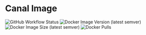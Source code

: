 # Canal Image

![GitHub Workflow Status](https://img.shields.io/github/workflow/status/chinayin/docker-canal/Docker%20Image%20CI)
![Docker Image Version (latest semver)](https://img.shields.io/docker/v/chinayin/canal?sort=semver)
![Docker Image Size (latest semver)](https://img.shields.io/docker/image-size/chinayin/canal?sort=semver)
![Docker Pulls](https://img.shields.io/docker/pulls/chinayin/canal)
